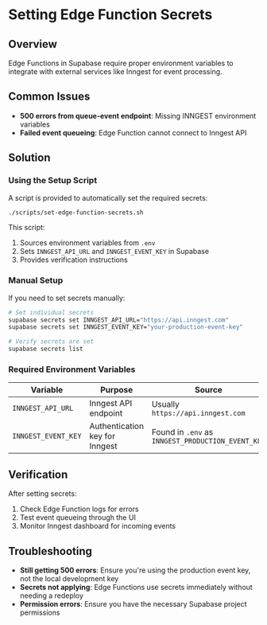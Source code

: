 # Setting Edge Function Secrets

## Overview
Edge Functions in Supabase require proper environment variables to integrate with external services like Inngest for event processing.

## Common Issues
- **500 errors from queue-event endpoint**: Missing INNGEST environment variables
- **Failed event queueing**: Edge Function cannot connect to Inngest API

## Solution

### Using the Setup Script
A script is provided to automatically set the required secrets:

```bash
./scripts/set-edge-function-secrets.sh
```

This script:
1. Sources environment variables from `.env`
2. Sets `INNGEST_API_URL` and `INNGEST_EVENT_KEY` in Supabase
3. Provides verification instructions

### Manual Setup
If you need to set secrets manually:

```bash
# Set individual secrets
supabase secrets set INNGEST_API_URL="https://api.inngest.com"
supabase secrets set INNGEST_EVENT_KEY="your-production-event-key"

# Verify secrets are set
supabase secrets list
```

### Required Environment Variables

| Variable | Purpose | Source |
|----------|---------|--------|
| `INNGEST_API_URL` | Inngest API endpoint | Usually `https://api.inngest.com` |
| `INNGEST_EVENT_KEY` | Authentication key for Inngest | Found in `.env` as `INNGEST_PRODUCTION_EVENT_KEY` |

## Verification
After setting secrets:
1. Check Edge Function logs for errors
2. Test event queueing through the UI
3. Monitor Inngest dashboard for incoming events

## Troubleshooting
- **Still getting 500 errors**: Ensure you're using the production event key, not the local development key
- **Secrets not applying**: Edge Functions use secrets immediately without needing a redeploy
- **Permission errors**: Ensure you have the necessary Supabase project permissions